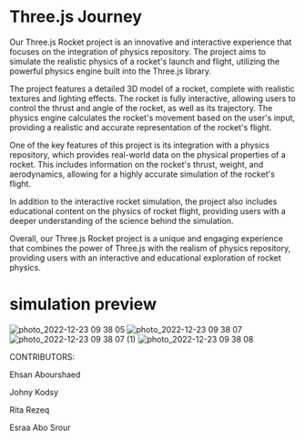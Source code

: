 # Three.js Journey

Our Three.js Rocket project is an innovative and interactive experience that focuses on the integration of physics repository. The project aims to simulate the realistic physics of a rocket's launch and flight, utilizing the powerful physics engine built into the Three.js library.

The project features a detailed 3D model of a rocket, complete with realistic textures and lighting effects. The rocket is fully interactive, allowing users to control the thrust and angle of the rocket, as well as its trajectory. The physics engine calculates the rocket's movement based on the user's input, providing a realistic and accurate representation of the rocket's flight.

One of the key features of this project is its integration with a physics repository, which provides real-world data on the physical properties of a rocket. This includes information on the rocket's thrust, weight, and aerodynamics, allowing for a highly accurate simulation of the rocket's flight.

In addition to the interactive rocket simulation, the project also includes educational content on the physics of rocket flight, providing users with a deeper understanding of the science behind the simulation.

Overall, our Three.js Rocket project is a unique and engaging experience that combines the power of Three.js with the realism of physics repository, providing users with an interactive and educational exploration of rocket physics.

#  simulation preview

![photo_2022-12-23 09 38 05](https://user-images.githubusercontent.com/102434828/209379096-07d91cc9-9eea-4c8e-bb38-acc270104e3d.jpeg)
![photo_2022-12-23 09 38 07](https://user-images.githubusercontent.com/102434828/209379115-0a4d29b5-9b59-45b9-8e1f-a5fa0c57feeb.jpeg)
![photo_2022-12-23 09 38 07 (1)](https://user-images.githubusercontent.com/102434828/209379129-c0f5ebb8-e5c9-4276-88bf-6481230118a6.jpeg)
![photo_2022-12-23 09 38 08](https://user-images.githubusercontent.com/102434828/209379142-1dbb2f1f-5355-4b85-b517-23592fc3d580.jpeg)

CONTRIBUTORS:

Ehsan Abourshaed

Johny Kodsy

Rita Rezeq

Esraa Abo Srour

